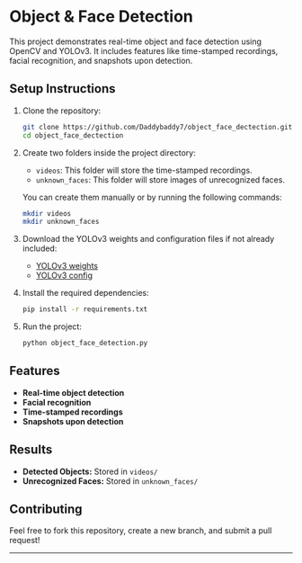 # Object & Face Detection

This project demonstrates real-time object and face detection using OpenCV and YOLOv3. It includes features like time-stamped recordings, facial recognition, and snapshots upon detection.

## Setup Instructions

1. Clone the repository:  
   ```bash
   git clone https://github.com/Daddybaddy7/object_face_dectection.git
   cd object_face_dectection
   ```

2. Create two folders inside the project directory:  
   - `videos`: This folder will store the time-stamped recordings.  
   - `unknown_faces`: This folder will store images of unrecognized faces.  

   You can create them manually or by running the following commands:  
   ```bash
   mkdir videos
   mkdir unknown_faces
   ```

3. Download the YOLOv3 weights and configuration files if not already included:  
   - [YOLOv3 weights](https://pjreddie.com/media/files/yolov3.weights)  
   - [YOLOv3 config](https://github.com/pjreddie/darknet/blob/master/cfg/yolov3.cfg)

4. Install the required dependencies:  
   ```bash
   pip install -r requirements.txt
   ```

5. Run the project:  
   ```bash
   python object_face_detection.py
   ```

## Features

- **Real-time object detection**  
- **Facial recognition**  
- **Time-stamped recordings**  
- **Snapshots upon detection**  

## Results

- **Detected Objects:** Stored in `videos/`  
- **Unrecognized Faces:** Stored in `unknown_faces/`

## Contributing

Feel free to fork this repository, create a new branch, and submit a pull request!

---

